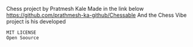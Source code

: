 Chess project by Pratmesh Kale
Made in the link below
https://github.com/prathmesh-ka-github/Chessable
And the Chess Vibe project is his developed
```
MIT LICENSE
Open Soource
```